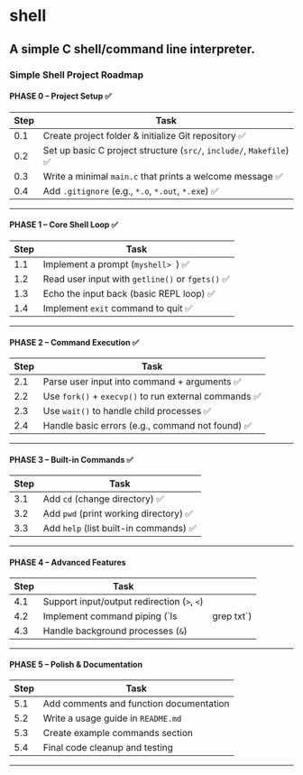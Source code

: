 # shell
A simple C shell/command line interpreter.
---

### **Simple Shell Project Roadmap**

#### **PHASE 0 – Project Setup** ✅

| Step | Task                                                              |
| ---- | ----------------------------------------------------------------- |
| 0.1  | Create project folder & initialize Git repository ✅              |
| 0.2  | Set up basic C project structure (`src/`, `include/`, `Makefile`) ✅|
| 0.3  | Write a minimal `main.c` that prints a welcome message ✅           |
| 0.4  | Add `.gitignore` (e.g., `*.o`, `*.out`, `*.exe`) ✅               |

---

#### **PHASE 1 – Core Shell Loop** ✅

| Step | Task                                          |
| ---- | --------------------------------------------- |
| 1.1  | Implement a prompt (`myshell> `) ✅             |
| 1.2  | Read user input with `getline()` or `fgets()` ✅ |
| 1.3  | Echo the input back (basic REPL loop) ✅        |
| 1.4  | Implement `exit` command to quit ✅             |

---

#### **PHASE 2 – Command Execution** ✅ 

| Step | Task                                               |
| ---- | -------------------------------------------------- |
| 2.1  | Parse user input into command + arguments ✅         |
| 2.2  | Use `fork()` + `execvp()` to run external commands ✅  |
| 2.3  | Use `wait()` to handle child processes ✅              |
| 2.4  | Handle basic errors (e.g., command not found) ✅      |

---

#### **PHASE 3 – Built-in Commands** ✅

| Step | Task                                |
| ---- | ----------------------------------- |
| 3.1  | Add `cd` (change directory) ✅        |
| 3.2  | Add `pwd` (print working directory) ✅ |
| 3.3  | Add `help` (list built-in commands) ✅ |

---

#### **PHASE 4 – Advanced Features**

| Step | Task                                        |             |
| ---- | ------------------------------------------- | ----------- |
| 4.1  | Support input/output redirection (`>`, `<`) |             |
| 4.2  | Implement command piping (\`ls              | grep txt\`) |
| 4.3  | Handle background processes (`&`)           |             |

---

#### **PHASE 5 – Polish & Documentation**

| Step | Task                                    |
| ---- | --------------------------------------- |
| 5.1  | Add comments and function documentation |
| 5.2  | Write a usage guide in `README.md`      |
| 5.3  | Create example commands section         |
| 5.4  | Final code cleanup and testing          |

---